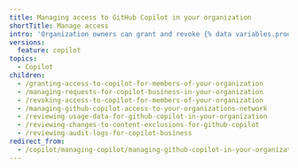 ```yaml
---
title: Managing access to GitHub Copilot in your organization
shortTitle: Manage access
intro: 'Organization owners can grant and revoke {% data variables.product.prodname_copilot_short %} access for members of their organization.'
versions:
  feature: copilot
topics:
  - Copilot
children:
  - /granting-access-to-copilot-for-members-of-your-organization
  - /managing-requests-for-copilot-business-in-your-organization
  - /revoking-access-to-copilot-for-members-of-your-organization
  - /managing-github-copilot-access-to-your-organizations-network
  - /reviewing-usage-data-for-github-copilot-in-your-organization
  - /reviewing-changes-to-content-exclusions-for-github-copilot
  - /reviewing-audit-logs-for-copilot-business
redirect_from:
  - /copilot/managing-copilot/managing-github-copilot-in-your-organization/reviewing-github-copilot-activity-in-your-organization
---
```

